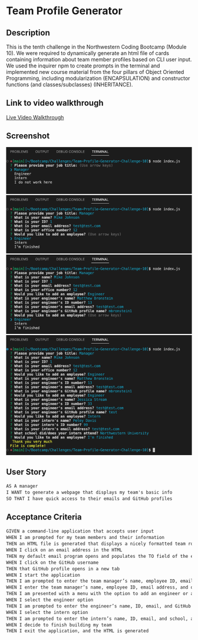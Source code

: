 # Team Profile Generator

## Description
This is the tenth challenge in the Northwestern Coding Bootcamp (Module 10). We were required to dynamically generate an html file of cards containing information about team member profiles based on CLI user input. We used the inquirer npm to create prompts in the terminal and implemented new course material from the four pillars of Object Oriented Programming, including modularization (ENCAPSULATION) and constructor functions (and classes/subclasses) (INHERITANCE).

## Link to video walkthrough
[Live Video Walkthrough](https://youtu.be/youf67Oe8Qc)

## Screenshot
![Webpage Screenshot](./images/Screen%20Shot%202022-09-27%20at%2012.24.44%20PM.png)
![Webpage Screenshot](./images/Screen%20Shot%202022-09-27%20at%2012.26.32%20PM.png)
![Webpage Screenshot](./images/Screen%20Shot%202022-09-27%20at%2012.26.59%20PM.png)
![Webpage Screenshot](./images/Screen%20Shot%202022-09-27%20at%2012.27.45%20PM.png)

## User Story
```md
AS A manager
I WANT to generate a webpage that displays my team's basic info
SO THAT I have quick access to their emails and GitHub profiles
```

## Acceptance Criteria
```md
GIVEN a command-line application that accepts user input
WHEN I am prompted for my team members and their information
THEN an HTML file is generated that displays a nicely formatted team roster based on user input
WHEN I click on an email address in the HTML
THEN my default email program opens and populates the TO field of the email with the address
WHEN I click on the GitHub username
THEN that GitHub profile opens in a new tab
WHEN I start the application
THEN I am prompted to enter the team manager’s name, employee ID, email address, and office number
WHEN I enter the team manager’s name, employee ID, email address, and office number
THEN I am presented with a menu with the option to add an engineer or an intern or to finish building my team
WHEN I select the engineer option
THEN I am prompted to enter the engineer’s name, ID, email, and GitHub username, and I am taken back to the menu
WHEN I select the intern option
THEN I am prompted to enter the intern’s name, ID, email, and school, and I am taken back to the menu
WHEN I decide to finish building my team
THEN I exit the application, and the HTML is generated
```